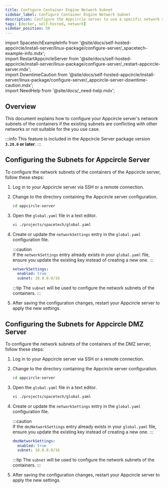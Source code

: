```yaml
---
title: Configure Container Engine Network Subnet
sidebar_label: Configure Container Engine Network Subnet
description: Configure the Appcircle server to use a specific network subnets for the containers.
tags: [docker, self-hosted, network]
sidebar_position: 50
---
```


import SpacetechExampleInfo from '@site/docs/self-hosted-appcircle/install-server/linux-package/configure-server/_spacetech-example-info.mdx';  
import RestartAppcircleServer from '@site/docs/self-hosted-appcircle/install-server/linux-package/configure-server/_restart-appcircle-server.mdx';  
import DowntimeCaution from '@site/docs/self-hosted-appcircle/install-server/linux-package/configure-server/_appcircle-server-downtime-caution.mdx';  
import NeedHelp from '@site/docs/\_need-help.mdx';

## Overview

This document explains how to configure your Appcircle server's network subnets of the containers if the existing subnets are conflicting with other networks or not suitable for the you use case.

:::info
This feature is included in the Appcircle Server package version **`3.28.0` or later**.
:::

## Configuring the Subnets for Appcircle Server

To configure the network subnets of the containers of the Appcircle server, follow these steps:

<DowntimeCaution />

1. Log in to your Appcircle server via SSH or a remote connection.

2. Change to the directory containing the Appcircle server configuration.

   ```bash
   cd appcircle-server
   ```

3. Open the `global.yaml` file in a text editor.

    <SpacetechExampleInfo />

    ```bash
    vi ./projects/spacetech/global.yaml
    ```

4. Create or update the `networkSettings` entry in the `global.yaml` configuration file.

    :::caution  
    If the `networkSettings` entry already exists in your `global.yaml` file, ensure you update the existing key instead of creating a new one.
    :::

    ```yaml
    networkSettings:
      enabled: true
      subnet: 10.0.0.0/16
    ```
    :::tip
    The `subnet` will be used to configure the network subnets of the containers.
    :::

5. After saving the configuration changes, restart your Appcircle server to apply the new settings.

   <RestartAppcircleServer />

## Configuring the Subnets for Appcircle DMZ Server

To configure the network subnets of the containers of the DMZ server, follow these steps:

<DowntimeCaution />

1. Log in to your Appcircle server via SSH or a remote connection.

2. Change to the directory containing the Appcircle server configuration.

   ```bash
   cd appcircle-server
   ```

3. Open the `global.yaml` file in a text editor.

    <SpacetechExampleInfo />

    ```bash
    vi ./projects/spacetech/global.yaml
    ```

4. Create or update the `networkSettings` entry in the `global.yaml` configuration file.

    :::caution  
    If the `dmzNetworkSettings` entry already exists in your `global.yaml` file, ensure you update the existing key instead of creating a new one.
    :::

    ```yaml
    dmzNetworkSettings:
      enabled: true
      subnet: 10.0.0.0/16
    ```
    :::tip
    The `subnet` will be used to configure the network subnets of the containers.
    :::

5. After saving the configuration changes, restart your Appcircle server to apply the new settings.

   <RestartAppcircleServer />

<NeedHelp />